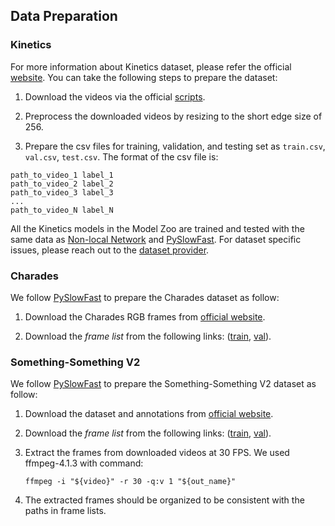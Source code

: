 ## Data Preparation

### Kinetics

For more information about Kinetics dataset, please refer the official [website](https://deepmind.com/research/open-source/kinetics). You can take the following steps to prepare the dataset:

1. Download the videos via the official [scripts](https://github.com/activitynet/ActivityNet/tree/master/Crawler/Kinetics).

2. Preprocess the downloaded videos by resizing to the short edge size of 256.

3. Prepare the csv files for training, validation, and testing set as `train.csv`, `val.csv`, `test.csv`. The format of the csv file is:

```
path_to_video_1 label_1
path_to_video_2 label_2
path_to_video_3 label_3
...
path_to_video_N label_N
```

All the Kinetics models in the Model Zoo are trained and tested with the same data as [Non-local Network](https://github.com/facebookresearch/video-nonlocal-net/blob/master/DATASET.md) and [PySlowFast](https://github.com/facebookresearch/SlowFast/blob/master/slowfast/datasets/DATASET.md). For dataset specific issues, please reach out to the [dataset provider](https://deepmind.com/research/open-source/kinetics).


### Charades

We follow [PySlowFast](https://github.com/facebookresearch/SlowFast/blob/master/slowfast/datasets/DATASET.md) to prepare the Charades dataset as follow:

1. Download the Charades RGB frames from [official website](http://ai2-website.s3.amazonaws.com/data/Charades_v1_rgb.tar).

2. Download the *frame list* from the following links: ([train](https://dl.fbaipublicfiles.com/pyslowfast/dataset/charades/frame_lists/train.csv), [val](https://dl.fbaipublicfiles.com/pyslowfast/dataset/charades/frame_lists/val.csv)).


### Something-Something V2

We follow [PySlowFast](https://github.com/facebookresearch/SlowFast/blob/master/slowfast/datasets/DATASET.md) to prepare the Something-Something V2 dataset as follow:

1. Download the dataset and annotations from [official website](https://20bn.com/datasets/something-something).

2. Download the *frame list* from the following links: ([train](https://dl.fbaipublicfiles.com/pyslowfast/dataset/ssv2/frame_lists/train.csv), [val](https://dl.fbaipublicfiles.com/pyslowfast/dataset/ssv2/frame_lists/val.csv)).

3. Extract the frames from downloaded videos at 30 FPS. We used ffmpeg-4.1.3 with command:
	```
	ffmpeg -i "${video}" -r 30 -q:v 1 "${out_name}"
	```
4. The extracted frames should be organized to be consistent with the paths in frame lists.



